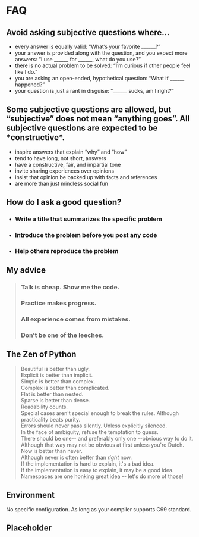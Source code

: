 # FAQ

## Avoid asking subjective questions where...

- every answer is equally valid: “What’s your favorite ______?”
- your answer is provided along with the question, and you expect more answers: “I use ______ for ______, what do you use?”
- there is no actual problem to be solved: “I’m curious if other people feel like I do.”
- you are asking an open-ended, hypothetical question: “What if ______ happened?”
- your question is just a rant in disguise: “______ sucks, am I right?”

## Some subjective questions are allowed, but “subjective” does not mean “anything goes”. All subjective questions are expected to be \*constructive\*.

- inspire answers that explain “why” and “how”
- tend to have long, not short, answers
- have a constructive, fair, and impartial tone
- invite sharing experiences over opinions
- insist that opinion be backed up with facts and references
- are more than just mindless social fun

## How do I ask a good question?

- ### Write a title that summarizes the specific problem

- ### Introduce the problem before you post any code

- ### Help others reproduce the problem

## My advice

> ### Talk is cheap. Show me the code.
> ### Practice makes progress.
> ### All experience comes from mistakes.
> ### Don't be one of the leeches.

## The Zen of Python

> Beautiful is better than ugly.<br>
> Explicit is better than implicit.<br>
> Simple is better than complex.<br>
> Complex is better than complicated.<br>
> Flat is better than nested.<br>
> Sparse is better than dense.<br>
> Readability counts.<br>
> Special cases aren't special enough to break the rules. Although practicality beats purity.<br>
> Errors should never pass silently. Unless explicitly silenced.<br>
> In the face of ambiguity, refuse the temptation to guess.<br>
> There should be one-- and preferably only one --obvious way to do it.<br>
> Although that way may not be obvious at first unless you're Dutch.<br>
> Now is better than never.<br>
> Although never is often better than *right* now.<br>
> If the implementation is hard to explain, it's a bad idea.<br>
> If the implementation is easy to explain, it may be a good idea.<br>
> Namespaces are one honking great idea -- let's do more of those!<br>

## Environment

No specific configuration. As long as your compiler supports C99 standard.

## Placeholder

